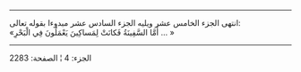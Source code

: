 ------------------------------------------------------------------------

انتهى الجزء الخامس عشر ويليه الجزء السادس عشر مبدوءا بقوله تعالى:  
«أَمَّا السَّفِينَةُ فَكانَتْ لِمَساكِينَ يَعْمَلُونَ فِي الْبَحْرِ ... »

------------------------------------------------------------------------

الجزء: 4 ¦ الصفحة: 2283
